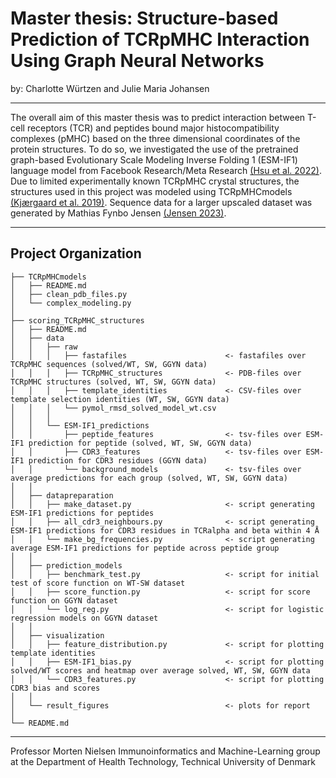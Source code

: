 # Master thesis: Structure-based Prediction of TCRpMHC Interaction Using Graph Neural Networks
by: Charlotte Würtzen and Julie Maria Johansen

------------

The overall aim of this master thesis was to predict interaction between T-cell receptors (TCR) and peptides bound major histocompatibility complexes (pMHC) based on the three dimensional coordinates of the protein structures. To do so, we investigated the use of the pretrained graph-based Evolutionary Scale Modeling Inverse Folding 1 (ESM-IF1) language model from Facebook Research/Meta Research [(Hsu et al. 2022)](https://www.biorxiv.org/content/10.1101/2022.04.10.487779v2). 
Due to limited experimentally known TCRpMHC crystal structures, the structures used in this project was modeled using TCRpMHCmodels [(Kjærgaard et al. 2019)](https://doi.org/10.1038/s41598-019-50932-4). Sequence data for a larger upscaled dataset was generated by Mathias Fynbo Jensen [(Jensen 2023)](https://github.com/mnielLab/Master_MFJ/README.md).

------------

Project Organization
------------

    ├── TCRpMHCmodels
    │   ├── README.md
    │   ├── clean_pdb_files.py
    │   └── complex_modeling.py
    │
    ├── scoring_TCRpMHC_structures
    │   ├── README.md
    │   ├── data
    │   │   ├── raw
    │   │   │   ├── fastafiles                      <- fastafiles over TCRpMHC sequences (solved/WT, SW, GGYN data)
    │   │   │   ├── TCRpMHC_structures              <- PDB-files over TCRpMHC structures (solved, WT, SW, GGYN data)
    │   │   │   ├── template_identities             <- CSV-files over template selection identities (WT, SW, GGYN data)
    │   │   │   └── pymol_rmsd_solved_model_wt.csv
    │   │   │
    │   │   └── ESM-IF1_predictions
    │   │       ├── peptide_features                <- tsv-files over ESM-IF1 prediction for peptide (solved, WT, SW, GGYN data)
    │   │       ├── CDR3_features                   <- tsv-files over ESM-IF1 prediction for CDR3 residues (GGYN data)
    │   │       └── background_models               <- tsv-files over average predictions for each group (solved, WT, SW, GGYN data)
    │   │
    │   ├── datapreparation
    │   │   ├── make_dataset.py                     <- script generating ESM-IF1 predictions for peptides 
    │   │   ├── all_cdr3_neighbours.py              <- script generating ESM-IF1 predictions for CDR3 residues in TCRalpha and beta within 4 Å
    │   │   └── make_bg_frequencies.py              <- script generating average ESM-IF1 predictions for peptide across peptide group 
    │   │
    │   ├── prediction_models
    │   │   ├── benchmark_test.py                   <- script for initial test of score function on WT-SW dataset
    │   │   ├── score_function.py                   <- script for score function on GGYN dataset
    │   │   └── log_reg.py                          <- script for logistic regression models on GGYN dataset
    │   │
    │   ├── visualization  
    │   │   ├── feature_distribution.py             <- script for plotting template identities
    │   │   ├── ESM-IF1_bias.py                     <- script for plotting solved/WT scores and heatmap over average solved, WT, SW, GGYN data  
    │   │   └── CDR3_features.py                    <- script for plotting CDR3 bias and scores
    │   │
    │   └── result_figures                          <- plots for report
    │
    └── README.md

------------
Professor Morten Nielsen 
Immunoinformatics and Machine-Learning group at the Department of Health Technology, Technical University of Denmark 
    
